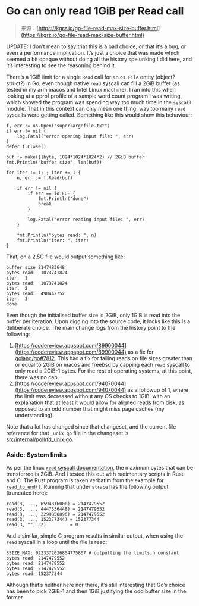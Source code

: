 <!--yml
category: 未分类
date: 2024-05-27 14:45:26
-->

# Go can only read 1GiB per Read call

> 来源：[https://kgrz.io/go-file-read-max-size-buffer.html](https://kgrz.io/go-file-read-max-size-buffer.html)

<main class="post">

UPDATE: I don’t mean to say that this is a bad choice, or that it’s a bug, or even a performance implication. It’s just a choice that was made which seemed a bit opaque without doing all the history spelunking I did here, and it’s interesting to see the reasoning behind it.

There’s a 1GiB limit for a single `Read` call for an `os.File` entity (object? struct?) in Go, even though native `read` syscall can fill a 2GiB buffer (as tested in my arm macos and Intel Linux machine). I ran into this when looking at a pprof profile of a sample word count program I was writing, which showed the program was spending way too much time in the `syscall` module. That in this context can only mean one thing: way too many `read` syscalls were getting called. Something like this would show this behaviour:

```
f, err := os.Open("superlargefile.txt")
if err != nil {
    log.Fatal("error opening input file: ", err)
}
defer f.Close()

buf := make([]byte, 1024*1024*1024*2) // 2GiB buffer
fmt.Println("buffer size", len(buf))

for iter := 1; ; iter += 1 {
    n, err := f.Read(buf)

    if err != nil {
        if err == io.EOF {
            fmt.Println("done")
            break
        }

        log.Fatal("error reading input file: ", err)
    }

    fmt.Println("bytes read: ", n)
    fmt.Println("iter: ", iter)
} 
```

That, on a 2.5G file would output something like:

```
buffer size 2147483648
bytes read:  1073741824
iter:  1
bytes read:  1073741824
iter:  2
bytes read:  490442752
iter:  3
done 
```

Even though the initialised buffer size is 2GiB, only 1GiB is read into the buffer per iteration. Upon digging into the source code, it looks like this is a deliberate choice. The main change logs from the history point to the following:

1.  [https://codereview.appspot.com/89900044](https://codereview.appspot.com/89900044) as a fix for [golang/go#7812](https://github.com/golang/go/issues/7812). This had a fix for failing reads on file sizes greater than or equal to 2GiB on macos and freebsd by capping each `read` syscall to only read a 2GiB-1 bytes. For the rest of operating systems, at this point, there was no cap.
2.  [https://codereview.appspot.com/94070044](https://codereview.appspot.com/94070044) as a followup of 1, where the limit was decreased without any OS checks to 1GiB, with an explanation that at least it would allow for aligned reads from disk, as opposed to an odd number that might miss page caches (my understanding).

Note that a lot has changed since that changeset, and the current file reference for that `_unix.go` file in the changeset is [src/internal/poll/fd_unix.go](https://github.com/golang/go/blob/release-branch.go1.22/src/internal/poll/fd_unix.go#L132-L137).

### Aside: System limits

As per the linux [`read` syscall documentation](https://www.man7.org/linux/man-pages/man2/read.2.html#NOTES), the maximum bytes that can be transferred is 2GiB. And I tested this out with rudimentary scripts in Rust and C. The Rust program is taken verbatim from the example for [`read_to_end()`](https://doc.rust-lang.org/std/io/trait.Read.html#method.read_to_end). Running that under `strace` has the following output (truncated here):

```
read(3, ..., 6594816000) = 2147479552
read(3, ..., 4447336448) = 2147479552
read(3, ..., 2299856896) = 2147479552
read(3, ..., 152377344) = 152377344
read(3, "", 32)         = 0 
```

And a similar, simple C program results in similar output, when using the `read` syscall in a loop until the file is read:

```
SSIZE_MAX: 9223372036854775807 # outputting the limits.h constant
bytes read: 2147479552
bytes read: 2147479552
bytes read: 2147479552
bytes read: 152377344 
```

Although that’s neither here nor there, it’s still interesting that Go’s choice has been to pick 2GiB-1 and then 1GiB justifying the odd buffer size in the former.

</main>